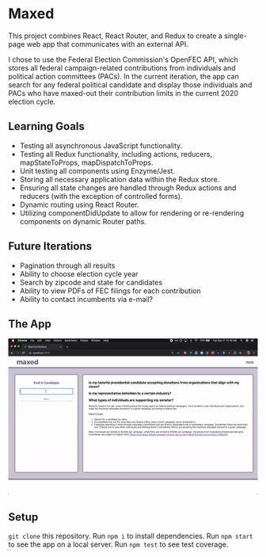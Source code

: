 # Maxed

This project combines React, React Router, and Redux to create a single-page web app that communicates with an external API. 

I chose to use the Federal Election Commission's OpenFEC API, which stores all federal campaign-related contributions from individuals and political action committees (PACs). In the current iteration, the app can search for any federal political candidate and display those individuals and PACs who have maxed-out their contribution limits in the current 2020 election cycle. 

## Learning Goals

- Testing all asynchronous JavaScript functionality. 
- Testing all Redux functionality, including actions, reducers, mapStateToProps, mapDispatchToProps. 
- Unit testing all components using Enzyme/Jest.
- Storing all necessary application data within the Redux store. 
- Ensuring all state changes are handled through Redux actions and reducers (with the exception of controlled forms).
- Dynamic routing using React Router. 
- Utilizing componentDidUpdate to allow for rendering or re-rendering components on dynamic Router paths. 

## Future Iterations 

- Pagination through all results
- Ability to choose election cycle year 
- Search by zipcode and state for candidates
- Ability to view PDFs of FEC filings for each contribution
- Ability to contact incumbents via e-mail?

## The App

![Maxed Out Demo](src/readme.gif)


## Setup

`git clone` this repository.
Run `npm i` to install dependencies.
Run `npm start` to see the app on a local server.
Run `npm test` to see test coverage. 

